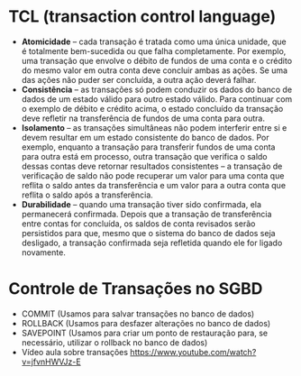 # TCL (transaction control language)
- <b>Atomicidade</b> – cada transação é tratada como uma única unidade, que é totalmente bem-sucedida ou que falha completamente. Por exemplo, uma transação que envolve o débito de fundos de uma conta e o crédito do mesmo valor em outra conta deve concluir ambas as ações. Se uma das ações não puder ser concluída, a outra ação deverá falhar.
- <b>Consistência</b> – as transações só podem conduzir os dados do banco de dados de um estado válido para outro estado válido. Para continuar com o exemplo de débito e crédito acima, o estado concluído da transação deve refletir na transferência de fundos de uma conta para outra.
- <b>Isolamento</b> – as transações simultâneas não podem interferir entre si e devem resultar em um estado consistente do banco de dados. Por exemplo, enquanto a transação para transferir fundos de uma conta para outra está em processo, outra transação que verifica o saldo dessas contas deve retornar resultados consistentes – a transação de verificação de saldo não pode recuperar um valor para uma conta que reflita o saldo antes da transferência e um valor para a outra conta que reflita o saldo após a transferência.
- <b>Durabilidade</b> – quando uma transação tiver sido confirmada, ela permanecerá confirmada. Depois que a transação de transferência entre contas for concluída, os saldos de conta revisados serão persistidos para que, mesmo que o sistema do banco de dados seja desligado, a transação confirmada seja refletida quando ele for ligado novamente.
# Controle de Transações no SGBD
- COMMIT (Usamos para salvar transações no banco de dados)
- ROLLBACK (Usamos para desfazer alterações no banco de dados)
- SAVEPOINT (Usamos para criar um ponto de restauração para, se necessário, utilizar o rollback no banco de dados)
- Vídeo aula sobre transações https://www.youtube.com/watch?v=jfvnHWVJz-E